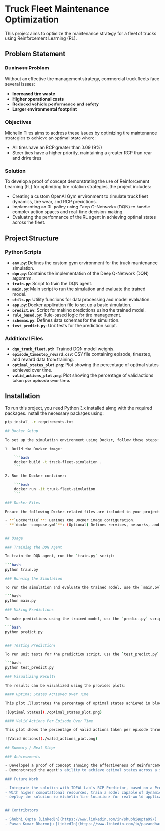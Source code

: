 # Truck Fleet Maintenance Optimization

This project aims to optimize the maintenance strategy for a fleet of trucks using Reinforcement Learning (RL).

## Problem Statement

### Business Problem

Without an effective tire management strategy, commercial truck fleets face several issues:
- **Increased tire waste**
- **Higher operational costs**
- **Reduced vehicle performance and safety**
- **Larger environmental footprint**

### Objectives

Michelin Tires aims to address these issues by optimizing tire maintenance strategies to achieve an optimal state where:
- All tires have an RCP greater than 0.09 (9%)
- Steer tires have a higher priority, maintaining a greater RCP than rear and drive tires

### Solution

To develop a proof of concept demonstrating the use of Reinforcement Learning (RL) for optimizing tire rotation strategies, the project includes:
- Creating a custom OpenAI Gym environment to simulate truck fleet dynamics, tire wear, and RCP predictions.
- Implementing an RL policy using Deep Q-Networks (DQN) to handle complex action spaces and real-time decision-making.
- Evaluating the performance of the RL agent in achieving optimal states across the fleet.

## Project Structure

### Python Scripts

- **`env.py`**: Defines the custom gym environment for the truck maintenance simulation.
- **`dqn.py`**: Contains the implementation of the Deep Q-Network (DQN) algorithm.
- **`train.py`**: Script to train the DQN agent.
- **`main.py`**: Main script to run the simulation and evaluate the trained model.
- **`utils.py`**: Utility functions for data processing and model evaluation.
- **`app.py`**: Docker application file to set up a basic simulation.
- **`predict.py`**: Script for making predictions using the trained model.
- **`rule_based.py`**: Rule-based logic for tire management.
- **`schemas.py`**: Defines data schemas for the simulation.
- **`test_predict.py`**: Unit tests for the prediction script.

### Additional Files

- **`dqn_truck_fleet.pth`**: Trained DQN model weights.
- **`episode_timestep_reward.csv`**: CSV file containing episode, timestep, and reward data from training.
- **`optimal_states_plot.png`**: Plot showing the percentage of optimal states achieved over time.
- **`valid_actions_plot.png`**: Plot showing the percentage of valid actions taken per episode over time.

## Installation

To run this project, you need Python 3.x installed along with the required packages. Install the necessary packages using:

```bash
pip install -r requirements.txt

## Docker Setup

To set up the simulation environment using Docker, follow these steps:

1. Build the Docker image:

    ```bash
    docker build -t truck-fleet-simulation .
    ```

2. Run the Docker container:

    ```bash
    docker run -it truck-fleet-simulation
    ```

### Docker Files

Ensure the following Docker-related files are included in your project:

- **`Dockerfile`**: Defines the Docker image configuration.
- **`docker-compose.yml`**: (Optional) Defines services, networks, and volumes for Docker Compose.


## Usage

### Training the DQN Agent

To train the DQN agent, run the `train.py` script:

```bash
python train.py

### Running the Simulation

To run the simulation and evaluate the trained model, use the `main.py` script:

```bash
python main.py

### Making Predictions

To make predictions using the trained model, use the `predict.py` script:

```bash
python predict.py


### Testing Predictions

To run unit tests for the prediction script, use the `test_predict.py` script:

```bash
python test_predict.py

### Visualizing Results

The results can be visualized using the provided plots:

#### Optimal States Achieved Over Time

This plot illustrates the percentage of optimal states achieved in blocks of 100 episodes over the training period. An optimal state is defined as a state where the maintenance actions result in the highest possible RCP for the truck tires.

![Optimal States](./optimal_states_plot.png)

#### Valid Actions Per Episode Over Time

This plot shows the percentage of valid actions taken per episode throughout the training process. A valid action is any action that adheres to the defined rules and constraints of the environment.

![Valid Actions](./valid_actions_plot.png)

## Summary / Next Steps

### Achievements

- Developed a proof of concept showing the effectiveness of Reinforcement Learning in optimizing tire rotation strategies.
- Demonstrated the agent's ability to achieve optimal states across a simulated fleet of trucks.

### Future Work

- Integrate the solution with IDEAL Lab’s RCP Predictor, based on a Probabilistic Temporal-Fusion-Transformer Digital Twin.
- With higher computational resources, train a model capable of dynamically handling multiple trucks with versatile tire configurations.
- Deploy the solution to Michelin Tire locations for real-world application and impact.


## Contributors

- Shubhi Gupta [LinkedIn](https://www.linkedin.com/in/shubhigupta99/)
- Pavan Kumar Dharmoju [LinkedIn](https://www.linkedin.com/in/pavandharmoju/)

